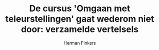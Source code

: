 ---
title: "De cursus 'Omgaan met teleurstellingen' gaat wederom niet door: verzamelde vertelsels"
author: "Herman Finkers"
isbn: ""
isbn13: "9789400400023"
rating: "4"
publisher: "Thomas Rap"
pages: "286"
publishYear: "2012"
read: "2020"
goodreads_id: "14062267"
---